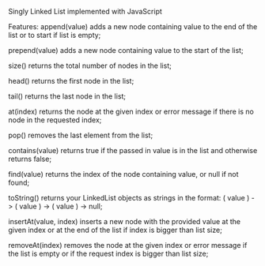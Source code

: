 Singly Linked List implemented with JavaScript

Features:
append(value) adds a new node containing value to the end of the list or to start if list is empty;

prepend(value) adds a new node containing value to the start of the list;

size() returns the total number of nodes in the list;

head() returns the first node in the list;

tail() returns the last node in the list;

at(index) returns the node at the given index or error message if there is no node in the requested index;

pop() removes the last element from the list;

contains(value) returns true if the passed in value is in the list and otherwise returns false;

find(value) returns the index of the node containing value, or null if not found;

toString() returns your LinkedList objects as strings in the format: ( value ) -> ( value ) -> ( value ) -> null;

insertAt(value, index) inserts a new node with the provided value at the given index or at the end of the list if index is bigger than list size;

removeAt(index) removes the node at the given index or error message if the list is empty or if the request index is bigger than list size;
